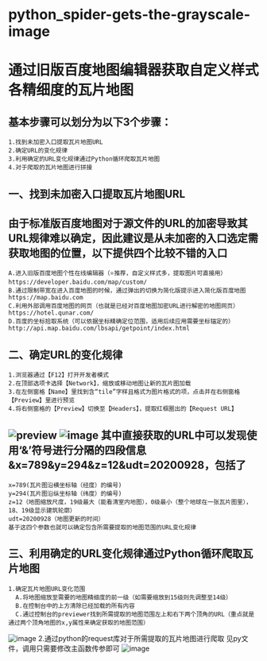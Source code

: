 # python_spider-gets-the-grayscale-image
通过旧版百度地图编辑器获取自定义样式各精细度的瓦片地图
======
基本步骤可以划分为以下3个步骤：
--------
    1.找到未加密入口提取瓦片地图URL
    2.确定URL的变化规律
    3.利用确定的URL变化规律通过Python循环爬取瓦片地图
    4.对于爬取的瓦片地图进行拼接

一、找到未加密入口提取瓦片地图URL
--------------
  由于标准版百度地图对于源文件的URL的加密导致其URL规律难以确定，因此建议是从未加密的入口选定需获取地图的位置，以下提供四个比较不错的入口
  -------
    A.进入旧版百度地图个性在线编辑器（⭐推荐，自定义样式多，提取图片可直接用）https://developer.baidu.com/map/custom/
    B.通过限制带宽在进入百度地图的时候，通过弹出的切换为简化版提示进入简化版百度地图 https://map.baidu.com
    C.利用外部调用百度地图的网页（也就是已经对百度地图加密URL进行解密的地图网页）https://hotel.qunar.com/
    D.百度的坐标拾取系统（可以依据坐标精确定位范围，适用后续应用需要坐标锚定的）http://api.map.baidu.com/lbsapi/getpoint/index.html
二、确定URL的变化规律
  -------
    1.浏览器通过【F12】打开开发者模式
    2.在顶部选项卡选择【Network】，缩放或移动地图让新的瓦片图加载
    3.在左侧窗格【Name】里找到含“tile”字样且格式为图片格式的项，点击并在右侧窗格【Preview】里进行预览
    4.将右侧窗格的【Preview】切换至【Headers】，提取红框圈出的【Request URL】
![preview](https://github.com/ruantiancheng/python_spider-gets-the-grayscale-image/blob/master/IMage/network_preview.jpg)
![image](https://github.com/ruantiancheng/python_spider-gets-the-grayscale-image/blob/master/IMage/URL.jpg)
其中直接获取的URL中可以发现使用‘&’符号进行分隔的四段信息&x=789&y=294&z=12&udt=20200928，包括了
-------------
    x=789(瓦片图沿横坐标轴（经度）的编号)
    y=294(瓦片图沿纵坐标轴（纬度）的编号)
    z=12（地图缩放尺度，19级最大（能看清室内地图），0级最小（整个地球在一张瓦片图里），18、19级显示建筑轮廓）
    udt=20200928（地图更新的时间）
    基于这四个参数也就可以确定包含所需要提取的地图范围的URL变化规律
三、利用确定的URL变化规律通过Python循环爬取瓦片地图
-------
    1.确定瓦片地图URL变化范围
      A.将地图缩放至需要的地图精细度的前一级（如需要缩放到15级则先调整至14级）
      B.在控制台中的上方清除已经加载的所有内容
      C.通过控制台的previewer找到所需提取的地图范围左上和右下两个顶角的URL（重点就是通过两个顶角地图的x,y属性来确定获取的地图范围）
![image](https://github.com/ruantiancheng/python_spider-gets-the-grayscale-image/blob/master/IMage/clear.jpg)
2.通过python的request库对于所需提取的瓦片地图进行爬取
        见py文件，调用只需要修改主函数传参即可
 ![image](https://github.com/ruantiancheng/python_spider-gets-the-grayscale-image/blob/master/IMage/%E4%BC%A0%E5%8F%82.jpg)

